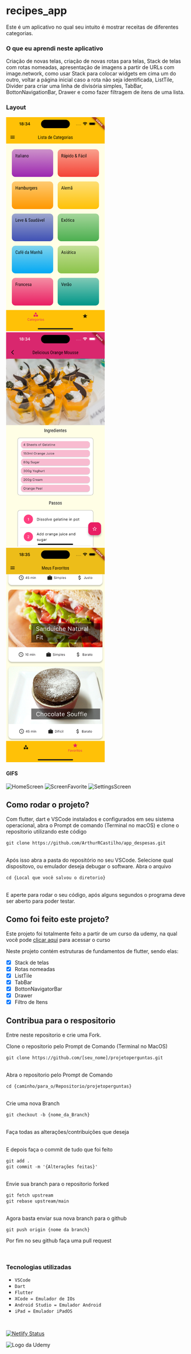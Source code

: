 # recipes_app
Este é um aplicativo no qual seu intuito é mostrar receitas de diferentes categorias.

### O que eu aprendi neste aplicativo
Criação de novas telas, criação de novas rotas para telas, Stack de telas com rotas nomeadas, apresentação de imagens a partir de URLs com image.network, como usar Stack para colocar widgets em cima um do outro, voltar a página inicial caso a rota não seja identificada, ListTile, Divider para criar uma linha de divisória simples, TabBar, BottonNavigationBar, Drawer e como fazer filtragem de itens de uma lista.<br>

### Layout
<img src="./assets/images/HomePageFix.png" alt="ScreenFixHome" width="270px"> <img src="./assets/images/DetaislMealsFix.png" alt="DetailsMeals" width="270px"> <img src="./assets/images/FavoriteScreenFix.png" alt="FavoriteFix" width="270px">

#### GIFS
<img src="./assets/images/Home.gif" alt="HomeScreen" width="270px"> <img src="./assets/images/FavoriteScreen.gif" alt="ScreenFavorite" width="270px"> <img src="./assets/images/SettingsScreen.gif" alt="SettingsScreen" width="270px"><br>


## Como rodar o projeto?

Com flutter, dart e VSCode instalados e configurados em seu sistema operacional, abra o Prompt de comando (Terminal no macOS) e clone o repositorio utilizando este código<br>
```
git clone https://github.com/ArthurRCastilho/app_despesas.git
```
<br>
Após isso abra a pasta do repositório no seu VSCode.
Selecione qual dispositovo, ou emulador deseja debugar o software.
Abra o arquivo<br>

```
cd {Local que você salvou o diretorio}
```

<br>
E aperte para rodar o seu código, após alguns segundos o programa deve ser aberto para poder testar.

## Como foi feito este projeto?

Este projeto foi totalmente feito a partir de um curso da udemy, na qual você pode [clicar aqui](https://www.udemy.com/course/curso-flutter/?couponCode=ST6MT42324) para acessar o curso<br>

Neste projeto contém estruturas de fundamentos de flutter, sendo elas:

- [x] Stack de telas
- [x] Rotas nomeadas
- [x] ListTile
- [x] TabBar
- [x] BottonNavigatorBar
- [x] Drawer
- [x] Filtro de Itens

## Contribua para o respositorio

Entre neste repositorio e crie uma Fork.

Clone o repositorio pelo Prompt de Comando (Terminal no MacOS)
```
git clone https://github.com/[seu_nome]/projetoperguntas.git
```
<br> Abra o repositorio pelo Prompt de Comando

```
cd {caminho/para_o/Repositorio/projetoperguntas}
```

<br> Crie uma nova Branch

```
git checkout -b {nome_da_Branch}
```

<br> Faça todas as alterações/contribuições que deseja

<br> E depois faça o commit de tudo que foi feito

```
git add .
git commit -m '{Alterações feitas}'
```

<br> Envie sua branch para o repositorio forked

```
git fetch upstream
git rebase upstream/main
```

<br>Agora basta enviar sua nova branch para o github

```
git push origin {nome da branch}
```

Por fim no seu github faça uma pull request

<br>

### Tecnologias utilizadas
- ``VSCode``
- ``Dart``
- ``Flutter``
- ``XCode = Emulador de IOs``
- ``Android Studio = Emulador Android``
- ``iPad = Emulador iPadOS``

<br>

[![Netlify Status](https://api.netlify.com/api/v1/badges/2ce959dc-eed5-4d41-85ea-072c5fc38114/deploy-status)](https://app.netlify.com/sites/recipes-app-forstudy/deploys)

<img src="https://github.com/ArthurRCastilho/Fundamentos_Dart/blob/main/img/UdemyImg.png" alt="Logo da Udemy">
